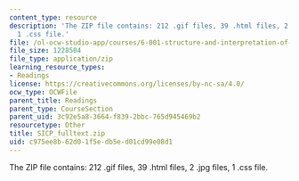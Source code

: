 ```yaml
---
content_type: resource
description: 'The ZIP file contains: 212 .gif files, 39 .html files, 2 .jpg files,
  1 .css file.'
file: /ol-ocw-studio-app/courses/6-001-structure-and-interpretation-of-computer-programs-spring-2005/c975ee8b62d01f5edb5ed01cd99e08d1_SICP_fulltext.zip
file_size: 1228504
file_type: application/zip
learning_resource_types:
- Readings
license: https://creativecommons.org/licenses/by-nc-sa/4.0/
ocw_type: OCWFile
parent_title: Readings
parent_type: CourseSection
parent_uid: 3c92e5a8-3664-f839-2bbc-765d945469b2
resourcetype: Other
title: SICP_fulltext.zip
uid: c975ee8b-62d0-1f5e-db5e-d01cd99e08d1
---
```

The ZIP file contains: 212 .gif files, 39 .html files, 2 .jpg files, 1 .css file.